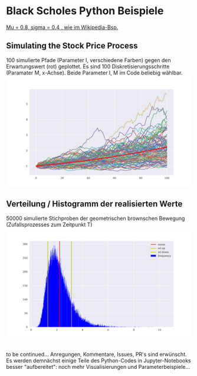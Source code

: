 # Black Scholes Python Beispiele

[Mu = 0.8, sigma = 0.4 , wie im Wikipedia-Bsp.](https://de.wikipedia.org/wiki/Geometrische_brownsche_Bewegung#/media/Datei:Geometrische_Brownsche_Bewegung.png)

## Simulating the Stock Price Process
100 simulierte Pfade (Parameter I, verschiedene Farben) gegen den Erwartungswert (rot) geplottet.
Es sind 100 Diskretisierungsschritte (Paramater M, x-Achse). Beide Parameter I, M im Code beliebig wählbar.
![Bild1](Figure_1.png)

## Verteilung / Histogramm der realisierten Werte
50000 simulierte Stichproben der geometrischen brownschen Bewegung (Zufallsprozesses zum Zeitpunkt T)
![Bild2](Figure_2.png)

##
to be continued... Anregungen, Kommentare, Issues, PR's sind erwünscht. Es werden demnächst einige Teile des Python-Codes in Jupyter-Notebooks besser "aufbereitet": noch mehr Visualisierungen und Parameterbeispiele...

